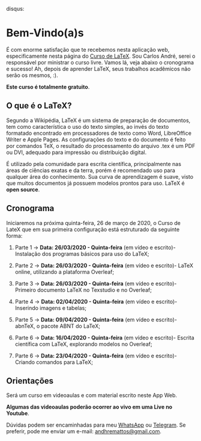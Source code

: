 disqus:

# **Bem-Vindo(a)s**

É com enorme satisfação que te recebemos nesta aplicação web, especificamente nesta página do [Curso de LaTeX](https://www.2dados.com/cursolatex). Sou Carlos André, serei o responsável por ministrar o curso livre. Vamos lá, veja abaixo o cronograma e sucesso! Ah, depois de aprender LaTeX, seus trabalhos acadêmicos não serão os mesmos, :). 

**Este curso é totalmente gratuito**. 

## O que é o LaTeX?

Segundo a Wikipédia, LaTeX é um sistema de preparação de documentos, tem como característica o uso do texto simples, ao invés do texto formatado encontrado em processadores de texto como Word, LibreOffice Writer e Apple Pages. As configurações do texto e do documento é feito por comandos TeX, o resultado do processamento do arquivo .tex é um PDF ou DVI, adequado para impressão ou distribuição digital.

 É utilizado pela comunidade para escrita científica, principalmente nas áreas de ciências exatas e da terra, porém é recomendado uso para qualquer área do conhecimento. Sua curva de aprendizagem é suave, visto que muitos documentos já possuem modelos prontos para uso. LaTeX é **open source**. 

## Cronograma 
Iniciaremos na próxima quinta-feira, 26 de março de 2020, o Curso de LateX que em sua primeira configuração está estruturado da seguinte forma: 

1. Parte 1 -> **Data: 26/03/2020 - Quinta-feira** (em vídeo e escrito)- Instalação dos programas básicos para uso do LaTeX; 
2. Parte 2 -> **Data: 26/03/2020 - Quinta-feira** (em vídeo e escrito)- LaTeX online, utilizando a plataforma Overleaf; 
3. Parte 3 -> **Data: 26/03/2020 - Quinta-feira** (em vídeo e escrito)- Primeiro documento LaTeX no Texstudio e no Overleaf;
4. Parte 4 -> **Data: 02/04/2020 - Quinta-feira** (em vídeo e escrito)- Inserindo imagens e tabelas;

5. Parte 5 -> **Data: 09/04/2020 - Quinta-feira** (em vídeo e escrito)- abnTeX, o pacote ABNT do LaTeX;

6. Parte 6 -> **Data: 16/04/2020 - Quinta-feira** (em vídeo e escrito)- Escrita científica com LaTeX, explorando modelos no Overleaf;

7. Parte 6 -> **Data: 23/04/2020 - Quinta-feira** (em vídeo e escrito)- Criando comandos para LaTeX;


## Orientações

Será um curso em videoaulas e com material escrito neste App Web.

**Algumas das videoaulas poderão ocorrer ao vivo em uma Live no Youtube**.

Dúvidas podem ser encaminhadas para meu [WhatsApp](https://api.whatsapp.com/send?1=pt_BR&phone=5575991940520) ou [Telegram](https://t.me/dhematos). Se preferir, pode me enviar um e-mail: andhremattos@gmail.com.